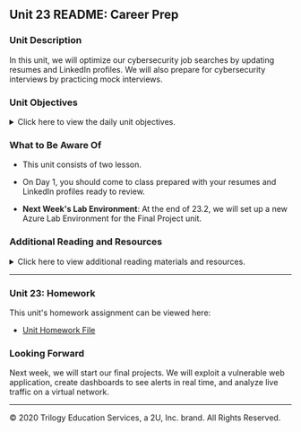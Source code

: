 ## Unit 23 README: Career Prep

### Unit Description

In this unit, we will optimize our cybersecurity job searches by updating resumes and LinkedIn profiles.  We will also prepare for cybersecurity interviews by practicing mock interviews.  

### Unit Objectives 

<details>
    <summary>Click here to view the daily unit objectives.</summary>

  <br>

- **Day 1:** Introduction to Career Prep

  - Identify a cyber career field they are interested in and map out a career path towards a desired role.

  - Begin developing their professional network.

  - Update their resumes and LinkedIn profile for the cybersecurity job application process.

- **Day 2:** Cybersecurity Interviewing

  - Prepare for an initial phone interview used to screen candidates for IT and cybersecurity positions.

  - Answer technical and behavioral interview questions.

  - Conduct, answer, and provide constructive feedback to mock interview questions and answers.

</details>


### What to Be Aware Of

- This unit consists of two lesson. 

- On Day 1, you should come to class prepared with your resumes and LinkedIn profiles ready to review.  

- **Next Week's Lab Environment**: At the end of 23.2, we will set up a new Azure Lab Environment for the Final Project unit.  


### Additional Reading and Resources

<details> 
<summary> Click here to view additional reading materials and resources. </summary>
</br>

These resources are provided as optional, recommended resources to supplement the concepts covered in this unit.


- **Day 1 Resources**
  - [ SecurityIntelligence: 10 Do’s and Don'ts for Writing a Winning Cybersecurity Resume](https://securityintelligence.com/articles/10-dos-and-donts-for-writing-a-winning-cybersecurity-resume/)

- **Day 2 Resources**

  - [Daniel Miessler: 60 Cybersecurity Interview Questions](https://danielmiessler.com/study/infosec_interview_questions/)
  - [Guru99: Top 110 Cyber Security Interview Questions and Answers](https://www.guru99.com/cyber-security-interview-questions.html)
  - [Springboard: 25 Cybersecurity Job Interview Questions](https://www.springboard.com/blog/25-cybersecurity-job-interview-questions-and-answers/)
  - [edureka!: Top 50 Cybersecurity Interview Questions and Answers](https://www.edureka.co/blog/interview-questions/cybersecurity-interview-questions/)
  - [Indeed: Cybersecurity Interview Questions](https://www.indeed.com/career-advice/interviewing/cyber-security-interview-questions)


</details>

---

### Unit 23: Homework

This unit's homework assignment can be viewed here: 

- [Unit Homework File](../../2-Homework/23-Career-Prep/readme.md)

  
### Looking Forward

Next week, we will start our final projects. We will exploit a vulnerable web application, create dashboards to see alerts in real time, and analyze live traffic on a virtual network. 

---


© 2020 Trilogy Education Services, a 2U, Inc. brand. All Rights Reserved.    
